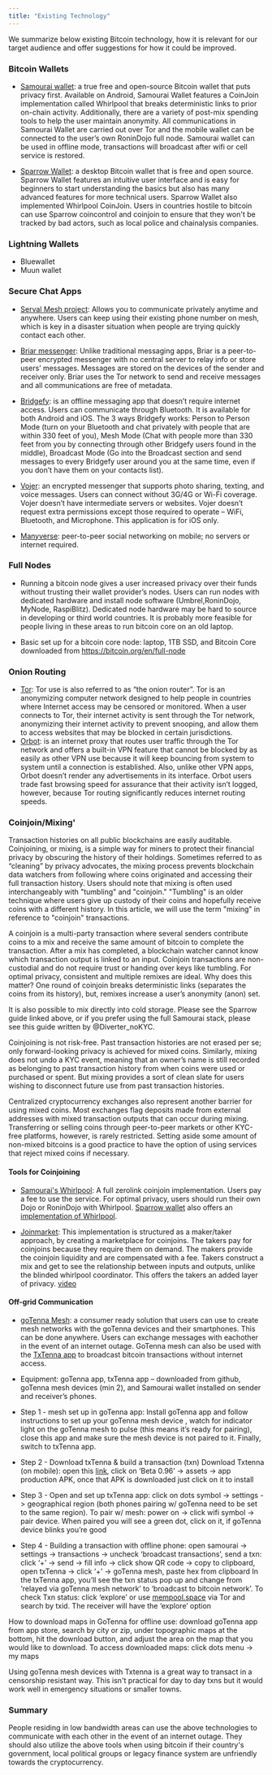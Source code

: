 ```yaml
---
title: "Existing Technology"
---
```


We summarize below existing Bitcoin technology, how it is relevant for our target audience and offer suggestions for how it could be improved.

### Bitcoin Wallets
* [Samourai wallet](https://samouraiwallet.com/): a true free and open-source Bitcoin wallet that puts privacy first. Available on Android, Samourai Wallet features a CoinJoin implementation called Whirlpool that breaks deterministic links to prior on-chain activity. Additionally, there are a variety of post-mix spending tools to help the user maintain anonymity. All communications in Samourai Wallet are carried out over Tor and the mobile wallet can be connected to the user’s own RoninDojo full node. Samourai wallet can be used in offline mode, transactions will broadcast after wifi or cell service is restored.

* [Sparrow Wallet](https://www.sparrowwallet.com/): a desktop Bitcoin wallet that is free and open source. Sparrow Wallet features an intuitive user interface and is easy for beginners to start understanding the basics but also has many advanced features for more technical users. Sparrow Wallet also implemented Whirlpool CoinJoin. Users in countries hostile to bitcoin can use Sparrow coincontrol and coinjoin to ensure that they won't be tracked by bad actors, such as local police and chainalysis companies. 

### Lightning Wallets

* Bluewallet
* Muun wallet
 
### Secure Chat Apps
* [Serval Mesh project](http://www.servalproject.org/): Allows you to communicate privately anytime and anywhere. Users can keep using their existing phone number on mesh, which is key in a disaster situation when people are trying quickly contact each other. 

* [Briar messenger](https://briarproject.org/index.html): Unlike traditional messaging apps, Briar is a peer-to-peer encrypted messenger with no central server to relay info or store users’ messages. Messages are stored on the devices of the sender and receiver only. Briar uses the Tor network to send and receive messages and all communications are free of metadata.

* [Bridgefy](https://apps.apple.com/us/app/bridgefy/id975776347): is an offline messaging app that doesn’t require internet access. Users can communicate through Bluetooth. It is available for both Android and iOS. The 3 ways Bridgefy works: Person to Person Mode (turn on your Bluetooth and chat privately with people that are within 330 feet of you), Mesh Mode (Chat with people more than 330 feet from you by connecting through other Bridgefy users found in the middle), Broadcast Mode (Go into the Broadcast section and send messages to every Bridgefy user around you at the same time, even if you don’t have them on your contacts list).

* [Vojer](https://apps.apple.com/us/app/vojer-be-connected-conference-or-in-roaming-be-intouch/id913585553): an encrypted messenger that supports photo sharing, texting, and voice messages. Users can connect without 3G/4G or Wi-Fi coverage. Vojer doesn’t have intermediate servers or websites. Vojer doesn’t request extra permissions except those required to operate – WiFi, Bluetooth, and Microphone. This application is for iOS only.

* [Manyverse](https://www.manyver.se/): peer-to-peer social networking on mobile; no servers or internet required. 

### Full Nodes
* Running a bitcoin node gives a user increased privacy over their funds without trusting their wallet provider’s nodes. Users can run nodes with dedicated hardware and install node software (Umbrel,RoninDojo, MyNode, RaspiBlitz). Dedicated node hardware may be hard to source in developing or third world countries. It is probably more feasible for people living in these areas to run bitcoin core on an old laptop.

* Basic set up for a bitcoin core node: laptop, 1TB SSD, and Bitcoin Core downloaded from https://bitcoin.org/en/full-node

### Onion Routing
* [Tor](https://www.torproject.org/): Tor use is also referred to as “the onion router”. Tor is an anonymizing computer network designed to help people in countries where Internet access may be censored or monitored. When a user connects to Tor, their internet activity is sent through the Tor network, anonymizing their internet activity to prevent snooping, and allow them to access websites that may be blocked in certain jurisdictions.
* [Orbot](https://guardianproject.info/apps/org.torproject.android/): is an internet proxy that routes user traffic through the Tor network and offers a built-in VPN feature that cannot be blocked by as easily as other VPN use because it will keep bouncing from system to system until a connection is established. Also, unlike other VPN apps, Orbot doesn’t render any advertisements in its interface. Orbot users trade fast browsing speed for assurance that their activity isn’t logged, however, because Tor routing significantly reduces internet routing speeds.

### Coinjoin/Mixing'
Transaction histories on all public blockchains are easily auditable. Coinjoining, or mixing, is a simple way for miners to protect their financial privacy by obscuring the history of their holdings. Sometimes referred to as “cleaning” by privacy advocates, the mixing process prevents blockchain data watchers from following where coins originated and accessing their full transaction history. Users should note that mixing is often used interchangeably with "tumbling" and "coinjoin." "Tumbling" is an older technique where users give up custody of their coins and hopefully receive coins with a different history. In this article, we will use the term "mixing" in reference to "coinjoin" transactions.

A coinjoin is a multi-party transaction where several senders contribute coins to a mix and receive the same amount of bitcoin to complete the transaction. After a mix has completed, a blockchain watcher cannot know which transaction output is linked to an input. Coinjoin transactions are non-custodial and do not require trust or handing over keys like tumbling.
For optimal privacy, consistent and multiple remixes are ideal. Why does this matter? One round of coinjoin breaks deterministic links (separates the coins from its history), but, remixes increase a user’s anonymity (anon) set. 

It is also possible to mix directly into cold storage. Please see the Sparrow guide linked above, or if you prefer using the full Samourai stack, please see this guide written by @Diverter_noKYC.

Coinjoining is not risk-free. Past transaction histories are not erased per se; only forward-looking privacy is achieved for mixed coins. Similarly, mixing does not undo a KYC event, meaning that an owner’s name is still recorded as belonging to past transaction history from when coins were used or purchased or spent. But mixing provides a sort of clean slate for users wishing to disconnect future use from past transaction histories. 

Centralized cryptocurrency exchanges also represent another barrier for using mixed coins. Most exchanges flag deposits made from external addresses with mixed transaction outputs that can occur during mixing. Transferring or selling coins through peer-to-peer markets or other KYC-free platforms, however, is rarely restricted. Setting aside some amount of non-mixed bitcoins is a good practice to have the option of using services that reject mixed coins if necessary.

#### Tools for Coinjoining

* [Samourai's Whirlpool](https://www.samouraiwallet.com/whirlpool): A full zerolink coinjoin implementation. Users pay a fee to use the service. For optimal privacy, users should run their own Dojo or RoninDojo with Whirlpool.  [Sparrow wallet](https://www.sparrowwallet.com/) also offers an [implementation of Whirlpool](https://bitcoiner.guide/whirlpool/).

* [Joinmarket](https://github.com/JoinMarket-Org/joinmarket-clientserver): This implementation is structured as a maker/taker approach, by creating a marketplace for coinjoins. The takers pay for coinjoins because they require them on demand. The makers provide the coinjoin liquidity and are compensated with a fee. Takers construct a mix and get to see the relationship between inputs and outputs, unlike the blinded whirlpool coordinator. This offers the takers an added layer of privacy. [video](https://www.keepitsimplebitcoin.com/joinmarket/) 

#### Off-grid Communication

* [goTenna Mesh](https://gotennamesh.com/products/mesh): a consumer ready solution that users can use to create mesh networks with the goTenna devices and their smartphones. This can be done anywhere. Users can exchange messages with eachother in the event of an internet outage. GoTenna mesh can also be used with the [TxTenna app](https://github.com/remyers/txTenna/releases) to broadcast bitcoin transactions without internet access. 

* Equipment: goTenna app, txTenna app – downloaded from github, goTenna mesh devices (min 2), and Samourai wallet installed on sender and receiver’s phones.
* Step 1 - mesh set up in goTenna app: Install goTenna app and follow instructions to set up your goTenna mesh device , watch for indicator light on the goTenna mesh to pulse (this means it’s ready for pairing), close this app and make sure the mesh device is not paired to it. Finally, switch to txTenna app.
* Step 2 - Download txTenna & build a transaction (txn)
Download Txtenna (on mobile): open this [link](https://github.com/remyers/txTenna/releases), click on ‘Beta 0.96’ -> assets -> app production APK, once that APK is downloaded just click on it to install
* Step 3 - Open and set up txTenna app: click on dots symbol -> settings -> geographical region (both phones pairing w/ goTenna need to be set to the same region). To pair w/ mesh: power on -> click wifi symbol -> pair device. When paired you will see a green dot, click on it, if goTenna device blinks you’re good
* Step 4 - Building a transaction with offline phone: open samourai -> settings -> transactions -> uncheck ‘broadcast transactions’, send a txn: click ‘+’ -> send -> fill info -> click show QR code -> copy to clipboard, open txTenna -> click ‘+’ -> goTenna mesh, paste hex from clipboard
In the txTenna app, you’ll see the txn status pop up and change from ‘relayed via goTenna mesh network’ to ‘broadcast to bitcoin network’. To check Txn status: click ‘explore’ or use [mempool.space](http://mempool.space) via Tor and search by txid. The receiver will have the ‘explore’ option

How to download maps in GoTenna for offline use: download goTenna app from app store, search by city or zip, under topographic maps at the bottom, hit the download button, and adjust the area on the map that you would like to download. To access downloaded maps: click dots menu -> my maps

Using goTenna mesh devices with Txtenna is a great way to transact in a censorship resistant way. This isn't practical for day to day txns but it would work well in emergency situations or smaller towns. 

### Summary

People residing in low bandwidth areas can use the above technologies to communicate with each other in the event of an internet outage. They should also utilize the above tools when using bitcoin if their country's government, local political groups or legacy finance system are unfriendly towards the cryptocurrency.
